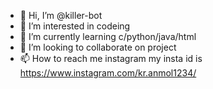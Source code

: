 - 👋 Hi, I’m @killer-bot
- 👀 I’m interested in codeing
- 🌱 I’m currently learning c/python/java/html
- 💞️ I’m looking to collaborate on project
- 📫 How to reach me instagram my insta id is https://www.instagram.com/kr.anmol1234/


